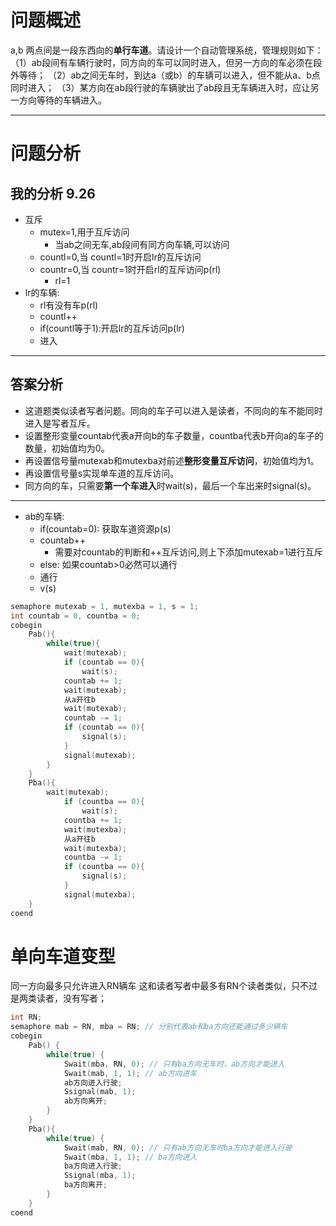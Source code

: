 # 问题概述
a,b 两点间是一段东西向的**单行车道**。请设计一个自动管理系统，管理规则如下：
（1）ab段间有车辆行驶时，同方向的车可以同时进入，但另一方向的车必须在段外等待；
（2）ab之间无车时，到达a（或b）的车辆可以进入，但不能从a、b点同时进入；
（3）某方向在ab段行驶的车辆驶出了ab段且无车辆进入时，应让另一方向等待的车辆进入。

---


# 问题分析
## 我的分析 9.26
- 互斥
	- mutex=1,用于互斥访问
		- 当ab之间无车,ab段间有同方向车辆,可以访问
	- countl=0,当 countl=1时开启lr的互斥访问
	- countr=0,当 countr=1时开启rl的互斥访问p(rl)
		- rl=1
- lr的车辆:
	- rl有没有车p(rl)
	- countl++
	- if(countl等于1):开启lr的互斥访问p(lr)
	- 进入
---

## 答案分析
- 这道题类似读者写者问题。同向的车子可以进入是读者，不同向的车不能同时进入是写者互斥。
- 设置整形变量countab代表a开向b的车子数量，countba代表b开向a的车子的数量，初始值均为0。
- 再设置信号量mutexab和mutexba对前述**整形变量互斥访问**，初始值均为1。
- 再设置信号量s实现单车道的互斥访问。
- 同方向的车，只需要**第一个车进入**时wait(s)，最后一个车出来时signal(s)。
---
- ab的车辆:
	- if(countab=0): 获取车道资源p(s)
	- countab++
		- 需要对countab的判断和++互斥访问,则上下添加mutexab=1进行互斥
	- else: 如果countab>0必然可以通行
	- 通行
	- v(s)

```c++
semaphore mutexab = 1, mutexba = 1, s = 1;
int countab = 0, countba = 0;
cobegin
	Pab(){
		while(true){
			wait(mutexab);
			if (countab == 0){
				wait(s);
			countab += 1;
			wait(mutexab);
			从a开往b
			wait(mutexab);
			countab -= 1;
			if (countab == 0){
				signal(s);
			}
			signal(mutexab);
		}
	}
	Pba(){
		wait(mutexab);
			if (countba == 0){
				wait(s);
			countba += 1;
			wait(mutexba);
			从a开往b
			wait(mutexba);
			countba -= 1;
			if (countba == 0){
				signal(s);
			}
			signal(mutexba);
	}
coend

```

# 单向车道变型
同一方向最多只允许进入RN辆车
这和读者写者中最多有RN个读者类似，只不过是两类读者，没有写者；
```c
int RN;
semaphore mab = RN, mba = RN; // 分别代表ab和ba方向还能通过多少辆车
cobegin
	Pab() {
		while(true) {
			Swait(mba, RN, 0); // 只有ba方向无车时，ab方向才能进入
			Swait(mab, 1, 1); // ab方向进车
			ab方向进入行驶;
			Ssignal(mab, 1);
			ab方向离开;
		}
	}
	Pba(){
		while(true) {
			Swait(mab, RN, 0); // 只有ab方向无车时ba方向才能进入行驶
			Swait(mba, 1, 1); // ba方向进入
			ba方向进入行驶;
			Ssignal(mba, 1);
			ba方向离开;
		}
	}
coend


```